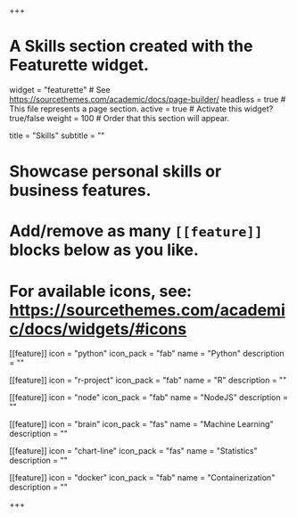 +++
# A Skills section created with the Featurette widget.
widget = "featurette"  # See https://sourcethemes.com/academic/docs/page-builder/
headless = true  # This file represents a page section.
active = true  # Activate this widget? true/false
weight = 100  # Order that this section will appear.

title = "Skills"
subtitle = ""

# Showcase personal skills or business features.
# 
# Add/remove as many `[[feature]]` blocks below as you like.
# 
# For available icons, see: https://sourcethemes.com/academic/docs/widgets/#icons

[[feature]]
  icon = "python"
  icon_pack = "fab"
  name = "Python"
  description = ""
  
[[feature]]
  icon = "r-project"
  icon_pack = "fab"
  name = "R"
  description = ""

[[feature]]
  icon = "node"
  icon_pack = "fab"
  name = "NodeJS"
  description = "" 
  
[[feature]]
  icon = "brain"
  icon_pack = "fas"
  name = "Machine Learning"
  description = "" 

[[feature]]
  icon = "chart-line"
  icon_pack = "fas"
  name = "Statistics"
  description = ""  

[[feature]]
  icon = "docker"
  icon_pack = "fab"
  name = "Containerization"
  description = "" 
  
+++
